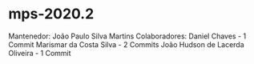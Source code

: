 # mps-2020.2

Mantenedor:
João Paulo Silva Martins
Colaboradores:
Daniel Chaves - 1 Commit
Marismar da Costa Silva - 2 Commits
João Hudson de Lacerda Oliveira - 1 Commit